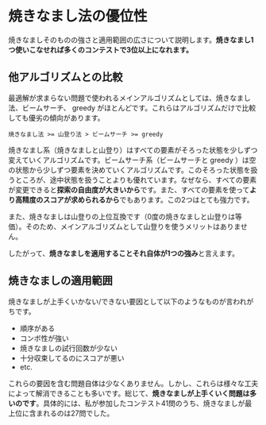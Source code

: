 
# 焼きなまし法の優位性

焼きなましそのものの強さと適用範囲の広さについて説明します。**焼きなまし1つ使いこなせれば多くのコンテストで3位以上になれます。**

## 他アルゴリズムとの比較

最適解が求まらない問題で使われるメインアルゴリズムとしては、焼きなまし法、ビームサーチ、 greedy がほとんどです。これらはアルゴリズムだけで比較しても優劣の傾向があります。

`焼きなまし法 >= 山登り法 > ビームサーチ >= greedy`

焼きなまし系（焼きなましと山登り）はすべての要素がそろった状態を少しずつ変えていくアルゴリズムです。ビームサーチ系（ビームサーチと greedy ）は空の状態から少しずつ要素を決めていくアルゴリズムです。このそろった状態を扱うところが、途中状態を扱うことよりも優れています。なぜなら、すべての要素が変更できると**探索の自由度が大きいから**です。また、すべての要素を使って**より高精度のスコアが求められるから**でもあります。この2つはとても強力です。

また、焼きなましは山登りの上位互換です（0度の焼きなましと山登りは等価）。そのため、メインアルゴリズムとして山登りを使うメリットはありません。

したがって、**焼きなましを適用することそれ自体が1つの強み**と言えます。

## 焼きなましの適用範囲

焼きなましが上手くいかない/できない要因として以下のようなものが言われがちです。

- 順序がある
- コンボ性が強い
- 焼きなましの試行回数が少ない
- 十分収束してるのにスコアが悪い
- etc.

これらの要因を含む問題自体は少なくありません。しかし、これらは様々な工夫によって解消できることも多いです。総じて、**焼きなましが上手くいく問題は多いのです**。具体的には、私が参加したコンテスト41問のうち、焼きなましが最上位に含まれるのは27問でした。

